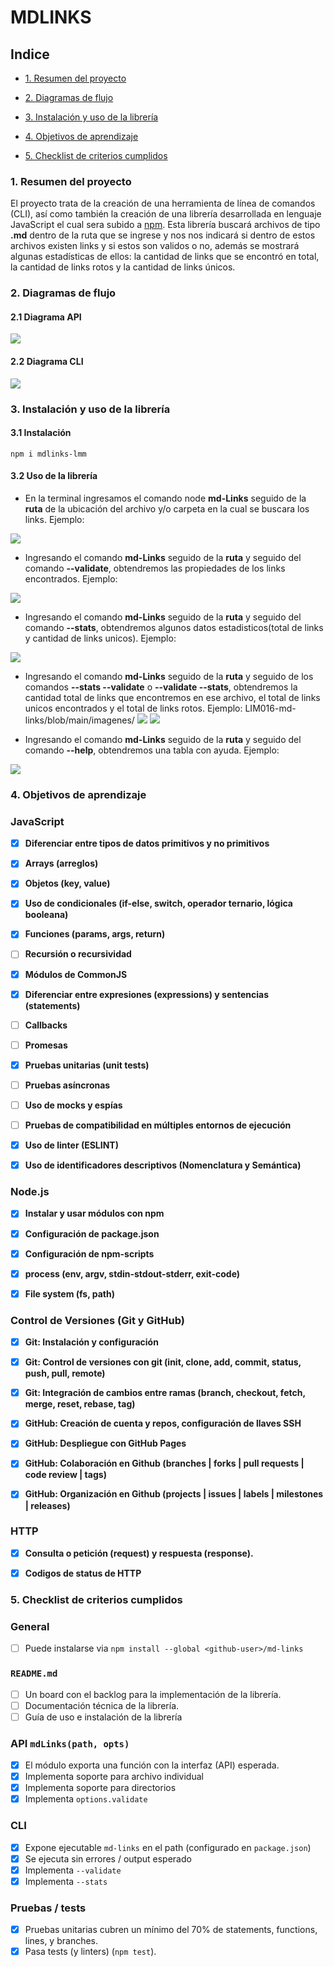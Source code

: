 # MDLINKS

## Indice

- [1. Resumen del proyecto](#1-resumen-del-proyecto)

- [2. Diagramas de flujo](#2-diagramas-de-flujo)

- [3. Instalación y uso de la librería](#3-instalación-y-uso-de-la-librería)

- [4. Objetivos de aprendizaje](#4-objetivos-de-aprendizaje)

- [5. Checklist de criterios cumplidos](#5-checklist-de-criterios-cumplidos)

### 1. Resumen del proyecto

El proyecto trata de la creación de una herramienta de línea de comandos (CLI), así como también la creación de una librería desarrollada en lenguaje JavaScript el cual sera subido a [npm](https://www.npmjs.com/).
Esta librería buscará archivos de tipo **.md** dentro de la ruta que se ingrese y nos nos indicará si dentro de estos archivos existen links y si estos son validos o no, además se mostrará algunas estadísticas de ellos: la cantidad de links que se encontró en total, la cantidad de links rotos y la cantidad de links únicos.

### 2. Diagramas de flujo

#### 2.1 Diagrama API

![](https://github.com/LindsayMuji/LIM016-md-links/blob/main/Images/Md%20-%20Links.png)

#### 2.2 Diagrama CLI

![](https://github.com/LindsayMuji/LIM016-md-links/blob/main/Images/CLI.png)

### 3. Instalación y uso de la librería

#### 3.1 Instalación

`npm i mdlinks-lmm`

#### 3.2 Uso de la librería

- En la terminal ingresamos el comando node **md-Links** seguido de la **ruta** de la ubicación del archivo y/o carpeta en la cual se buscara los links.
  Ejemplo:

![](https://github.com/imagenes/ruta%20sin%20opcion.png)

- Ingresando el comando **md-Links** seguido de la **ruta** y seguido del comando **--validate**, obtendremos las propiedades de los links encontrados.
  Ejemplo:

![](https://github.com/LindsayMuji/LIM016-md-links/blob/main/Images/--validate.png)

- Ingresando el comando **md-Links** seguido de la **ruta** y seguido del comando **--stats**, obtendremos algunos datos estadisticos(total de links y cantidad de links unicos).
  Ejemplo:

![](https://github.com/LindsayMuji/LIM016-md-links/blob/main/Images/--stats.png)

- Ingresando el comando **md-Links** seguido de la **ruta** y seguido de los comandos **--stats --validate** o **--validate --stats**, obtendremos la cantidad total de links que encontremos en ese archivo, el total de links unicos encontrados y el total de links rotos.
  Ejemplo:
LIM016-md-links/blob/main/imagenes/
![](https://github.com/LindsayMuji/LIM016-md-links/blob/main/Images/stats%20y%20validate.png)
![](https://github.com/LindsayMuji/LIM016-md-links/blob/main/Images/validate%20y%20stats.png)

- Ingresando el comando **md-Links** seguido de la **ruta** y seguido del comando **--help**, obtendremos una tabla con ayuda.
  Ejemplo:

![](https://github.com/LindsayMuji/LIM016-md-links/blob/main/Images/help.png)

### 4. Objetivos de aprendizaje

### JavaScript

- [x] **Diferenciar entre tipos de datos primitivos y no primitivos**

- [x] **Arrays (arreglos)**

- [x] **Objetos (key, value)**

- [x] **Uso de condicionales (if-else, switch, operador ternario, lógica booleana)**

- [x] **Funciones (params, args, return)**

- [ ] **Recursión o recursividad**

- [x] **Módulos de CommonJS**

- [x] **Diferenciar entre expresiones (expressions) y sentencias (statements)**

- [ ] **Callbacks**

- [ ] **Promesas**

- [x] **Pruebas unitarias (unit tests)**

- [ ] **Pruebas asíncronas**

- [ ] **Uso de mocks y espías**

- [ ] **Pruebas de compatibilidad en múltiples entornos de ejecución**

- [x] **Uso de linter (ESLINT)**

- [x] **Uso de identificadores descriptivos (Nomenclatura y Semántica)**

### Node.js

- [x] **Instalar y usar módulos con npm**

- [x] **Configuración de package.json**

- [x] **Configuración de npm-scripts**

- [x] **process (env, argv, stdin-stdout-stderr, exit-code)**

- [x] **File system (fs, path)**

### Control de Versiones (Git y GitHub)

- [x] **Git: Instalación y configuración**

- [x] **Git: Control de versiones con git (init, clone, add, commit, status, push, pull, remote)**

- [x] **Git: Integración de cambios entre ramas (branch, checkout, fetch, merge, reset, rebase, tag)**

- [x] **GitHub: Creación de cuenta y repos, configuración de llaves SSH**

- [x] **GitHub: Despliegue con GitHub Pages**

- [x] **GitHub: Colaboración en Github (branches | forks | pull requests | code review | tags)**

- [x] **GitHub: Organización en Github (projects | issues | labels | milestones | releases)**

### HTTP

- [x] **Consulta o petición (request) y respuesta (response).**

- [x] **Codigos de status de HTTP**

### 5. Checklist de criterios cumplidos

### General

- [ ] Puede instalarse via `npm install --global <github-user>/md-links`

### `README.md`

- [ ] Un board con el backlog para la implementación de la librería.
- [ ] Documentación técnica de la librería.
- [ ] Guía de uso e instalación de la librería

### API `mdLinks(path, opts)`

- [x] El módulo exporta una función con la interfaz (API) esperada.
- [x] Implementa soporte para archivo individual
- [x] Implementa soporte para directorios
- [x] Implementa `options.validate`

### CLI

- [x] Expone ejecutable `md-links` en el path (configurado en `package.json`)
- [x] Se ejecuta sin errores / output esperado
- [x] Implementa `--validate`
- [x] Implementa `--stats`

### Pruebas / tests

- [x] Pruebas unitarias cubren un mínimo del 70% de statements, functions,
      lines, y branches.
- [x] Pasa tests (y linters) (`npm test`).
